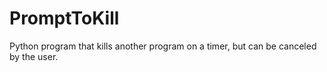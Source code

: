 # PromptToKill
Python program that kills another program on a timer, but can be canceled by the user.
